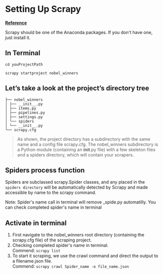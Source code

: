 # Setting Up Scrapy
[**Reference**](https://github.com/Kyrand/dataviz-with-python-and-js/tree/master/Ch06_Heavyweight_Scraping_with_Scrapy)

Scrapy should be one of the Anaconda packages. If you don't have one, just install it. 

## In Terminal
```
cd youProjectPath
```
```
scrapy startproject nobel_winners
```

## Let’s take a look at the project’s directory tree
```nobel_winners
├── nobel_winners
│ ├── __init__.py
│ ├── items.py
│ ├── pipelines.py
│ ├── settings.py
│ └── spiders
│ └── __init__.py
└── scrapy.cfg
```
>As shown, the project directory has a subdirectory with the same name and a config file scrapy.cfg. The nobel_winners subdirectory is a Python module (containing an __init__.py file) with a few skeleton files and a spiders directory, which will contain your scrapers.

## Spiders process function
Spiders are subclassed scrapy.Spider classes, and any placed in the
`spiders directory` will be automatically detected by Scrapy and made
accessible by name to the scrapy command.

Note: Spider's name call in terminal will remove _spide.py automatilly. You can check completed spider's name in terminal

## Activate in terminal 
1. First navigate to the nobel_winners root directory (containing the scrapy.cfg file) of the scraping project.
2. Checking completed spider's name in terminal.<br>Commend: `scrapy list`
3. To start it scraping, we use the crawl command and direct the output to a filename.json file.<br>Commend: `scrapy crawl Spider_name -o file_name.json`




